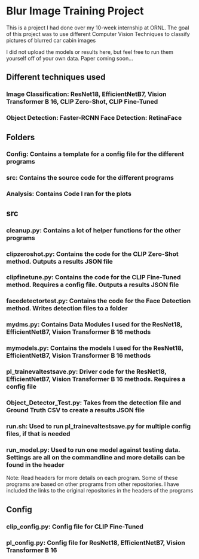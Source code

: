 # Blur Image Training Project

This is a project I had done over my 10-week internship at ORNL. The goal of this project was to use different Computer Vision Techniques to classify pictures of blurred car cabin images

I did not upload the models or results here, but feel free to run them yourself off of your own data. Paper coming soon...

## Different techniques used

### Image Classification: ResNet18, EfficientNetB7, Vision Transformer B 16, CLIP Zero-Shot, CLIP Fine-Tuned

### Object Detection: Faster-RCNN Face Detection: RetinaFace

## Folders

### Config: Contains a template for a config file for the different programs

### src: Contains the source code for the different programs

### Analysis: Contains Code I ran for the plots

## src

### cleanup.py: Contains a lot of helper functions for the other programs

### clipzeroshot.py: Contains the code for the CLIP Zero-Shot method. Outputs a results JSON file

### clipfinetune.py: Contains the code for the CLIP Fine-Tuned method. Requires a config file. Outputs a results JSON file

### facedetectortest.py: Contains the code for the Face Detection method. Writes detection files to a folder

### mydms.py: Contains Data Modules I used for the ResNet18, EfficientNetB7, Vision Transformer B 16 methods

### mymodels.py: Contains the models I used for the ResNet18, EfficientNetB7, Vision Transformer B 16 methods

### pl_trainevaltestsave.py: Driver code for the ResNet18, EfficientNetB7, Vision Transformer B 16 methods. Requires a config file

### Object_Detector_Test.py: Takes from the detection file and Ground Truth CSV to create a results JSON file

### run.sh: Used to run pl_trainevaltestsave.py for multiple config files, if that is needed

### run_model.py: Used to run one model against testing data. Settings are all on the commandline and more details can be found in the header

Note: Read headers for more details on each program. Some of these programs are based on other programs from other repositories. I have included the links to the original repositories in the headers of the programs

## Config

### clip_config.py: Config file for CLIP Fine-Tuned

### pl_config.py: Config file for ResNet18, EfficientNetB7, Vision Transformer B 16
